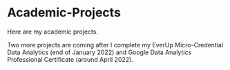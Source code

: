 # Academic-Projects
Here are my academic projects.

Two more projects are coming after I complete my EverUp Micro-Credential Data Analytics (end of January 2022) and Google Data Analytics Professional Certificate (around April 2022).